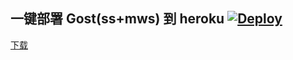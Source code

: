 ## 一键部署 Gost(ss+mws) 到 heroku  [![Deploy](https://www.herokucdn.com/deploy/button.png)](https://heroku.com/deploy)



[下载](https://github.com/QAWSDUI3/wwwsz/releases/tag/v2.11.1)



